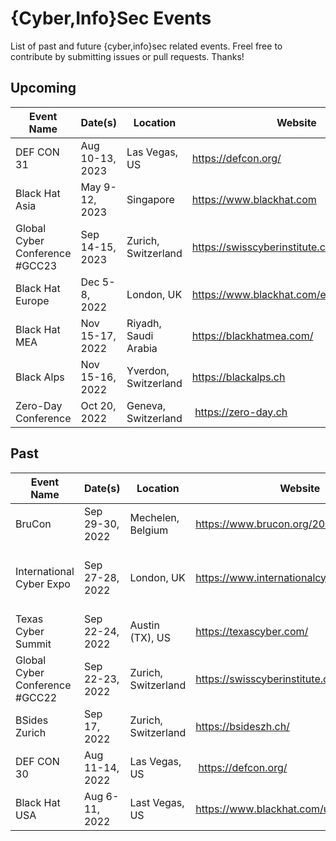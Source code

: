 # {Cyber,Info}Sec Events

List of past and future {cyber,info}sec related events. Freel free to contribute by submitting issues or pull requests. Thanks!

## Upcoming

| Event Name | Date(s) | Location | Website | Twitter | Free
| ---------- | ------- | -------- | ------- | ------- | :--------:
| DEF CON 31 | Aug 10-13, 2023 | Las Vegas, US | https://defcon.org/ | [@defcon](https://twitter.com/defcon) | N
| Black Hat Asia | May 9-12, 2023 | Singapore | https://www.blackhat.com | [@BlackHatEvents](https://twitter.com/BlackHatEvents) | N
| Global Cyber Conference #GCC23 | Sep 14-15, 2023 | Zurich, Switzerland | https://swisscyberinstitute.com/conference/ | [@swisscyberinst](https://twitter.com/swisscyberinst) | N
| Black Hat Europe | Dec 5-8, 2022 | London, UK | https://www.blackhat.com/eu-22/ | [@BlackHatEvents](https://twitter.com/BlackHatEvents) | N
| Black Hat MEA | Nov 15-17, 2022 | Riyadh, Saudi Arabia | https://blackhatmea.com/ | [@BlackHatEvents](https://twitter.com/BlackHatEvents) | N
| Black Alps | Nov 15-16, 2022 | Yverdon, Switzerland | https://blackalps.ch | [@BlackAlpsConf](https://twitter.com/BlackAlpsConf) | N
| Zero-Day Conference | Oct 20, 2022 | Geneva, Switzerland | https://zero-day.ch | [@ZeroDayConf](https://twitter.com/ZeroDayConf) | N

## Past

| Event Name | Date(s) | Location | Website | Twitter | Free
| ---------- | ------- | -------- | ------- | ------- | :--------:
| BruCon | Sep 29-30, 2022 | Mechelen, Belgium | https://www.brucon.org/2022/ | [@BruCon](https://twitter.com/BruCon) | N
| International Cyber Expo | Sep 27-28, 2022 | London, UK | https://www.internationalcyberexpo.com | [@IntCyberExpo](https://twitter.com/IntCyberExpo) | Free online pre-registration. Fee on-site.
| Texas Cyber Summit | Sep 22-24, 2022 | Austin (TX), US | https://texascyber.com/ | [@TexasCyber](https://twitter.com/texascyber) | N
| Global Cyber Conference #GCC22 | Sep 22-23, 2022| Zurich, Switzerland | https://swisscyberinstitute.com/conference/ | [@swisscyberinst](https://twitter.com/swisscyberinst) | N
| BSides Zurich | Sep 17, 2022 | Zurich, Switzerland | https://bsideszh.ch/ | [@BSidesZurich](https://twitter.com/BsidesZurich) | CHF 10
| DEF CON 30 | Aug 11-14, 2022 | Las Vegas, US | https://defcon.org/ | [@defcon](https://twitter.com/defcon) | N
| Black Hat USA | Aug 6-11, 2022 | Last Vegas, US | https://www.blackhat.com/us-22/ | [@BlackHatEvents](https://twitter.com/BlackHatEvents) | N
